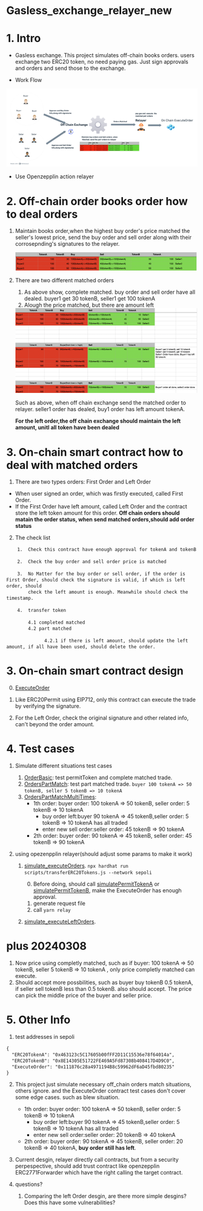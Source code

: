 # Gasless_exchange_relayer_new

# 1. Intro

- Gasless exchange. This project simulates off-chain books orders. users exchange two ERC20 token, no need paying gas. Just sign approvals and orders and send those to the exchange.

- Work Flow

<img src="gasless_exchange_intro/work_flow.png" alt="1" style="zoom:67%;" />

- Use Openzepplin action relayer

# 2. Off-chain order books order how to deal orders

1. Maintain books order,when the highest buy order's price matched the seller's lowest price, send the buy order and sell order along with their corrosepnding's signatures to the relayer.

   <img src="gasless_exchange_intro/books_order.png" alt="1" style="zoom:67%;" />

2. There are two different matched orders

   1. As above show, complete matched. buy order and sell order have all dealed. buyer1 get 30 tokenB, seller1 get 100 tokenA
   2. Alough the price matched, but there are amount left

     <img src="gasless_exchange_intro/books_order_part_match.png" alt="1" style="zoom:67%;" />
        
    Such as above, when off chain exchange send the matched order to relayer. seller1 order has dealed, buy1 order has left amount tokenA.
    
    **For the left order,the off chain exchange should maintain the left amount, unitl all token have been dealed**

# 3. On-chain smart contract how to deal with matched orders

1. There are two types orders: First Order and Left Order

- When user signed an order, which was firstly executed, called First Order.
- If the First Order have left amount, called Left Order and the contract store the left token amount for this order.
  **Off chain orders should matain the order status, when send matched orders,should add order status**

2.  The check list

```
    1.  Check this contract have enough approval for tokenA and tokenB

    2.  Check the buy order and sell order price is matched

    3.  No Matter for the buy order or sell order, if the order is First Order, should check the signature is valid, if which is left order, should
        check the left amount is enough. Meanwhile should check the timestamp.

    4.  transfer token

        4.1 completed matched
        4.2 part matched

              4.2.1 if there is left amount, should update the left amount, if all have been used, should delete the order.
```

# 3. On-chain smart contract design

0. [ExecuteOrder](contracts/ExecuteOrder.sol)

1. Like ERC20Permit using EIP712, only this contract can execute the trade by verifying the signature.

2. For the Left Order, check the original signature and other related info, can't beyond the order amount.

# 4. Test cases

1. Simulate different situations test cases

   1. [OrderBasic](test/OrderBasic.test.js): test permitToken and complete matched trade.
   2. [OrdersPartMatch](test/OrdersPartMatch.test.js): test part matched trade. `buyer 100 tokenA => 50 tokenB, seller 5 tokenB => 10 tokenA`
   3. [OrdersPartMatchMultiTimes](test/OrdersPartMatchMultiTimes.test.js):
      - 1th order: buyer order: 100 tokenA => 50 tokenB, seller order: 5 tokenB => 10 tokenA
        - buy order left:buyer 90 tokenA => 45 tokenB,seller order: 5 tokenB => 10 tokenA has all traded
        - enter new sell order:seller order: 45 tokenB => 90 tokenA
      - 2th order: buyer order: 90 tokenA => 45 tokenB, seller order: 45 tokenB => 90 tokenA

2. using opezenpplin relayer(should adjust some params to make it work)

   1. [simulate_executeOrders](scripts/simulate_executeOrders.js). `npx hardhat run scripts/transferERC20Tokens.js --network sepoli`

      0. Before doing, should call [simulatePermitTokenA](scripts/simulatePermitTokenA.js) or [simulatePermitTokenB](scripts/simulatePermitTokenB.js), make the ExecuteOrder has enough approval.
      1. generate request file
      2. call `yarn relay`

   2. [simulate_executeLeftOrders](scripts/simulate_executeLeftOrders.js).

# plus 20240308

1. Now price using completly matched, such as if buyer: 100 tokenA => 50 tokenB, seller 5 tokenB => 10 tokenA , only price completly matched can execute.
2. Should accept more possbilities, such as buyer buy tokenB 0.5 tokenA, if seller sell tokenB less than 0.5 tokenB. also should accept. The price can pick the middle price of the buyer and seller price.

# 5. Other Info

1. test addresses in sepoli

```
{
  "ERC20TokenA": "0x463123c5C17605b00fFF2D11C15536e78f64014a",
  "ERC20TokenB": "0x8E14305E51722FE469A5Fd87308b408417D4D9C0",
  "ExecuteOrder": "0x111876c28a4971194B8c59962dF6aD45fbd80235"
}
```

2. This project just simulate necessary off_chain orders match situations, others ignore. and the ExecuteOrder contract test cases don't cover some edge cases.
   such as blew situation.

   - 1th order: buyer order: 100 tokenA => 50 tokenB, seller order: 5 tokenB => 10 tokenA
     - buy order left:buyer 90 tokenA => 45 tokenB,seller order: 5 tokenB => 10 tokenA has all traded
     - enter new sell order:seller order: 20 tokenB => 40 tokenA
   - 2th order: buyer order: 90 tokenA => 45 tokenB, seller order: 20 tokenB => 40 tokenA, **buy order still has left**.

3. Current desgin, relayer directly call contracts, but from a security perpespective, should add trust contract like openzepplin ERC2771Forwarder which have the right calling the target contract.

4. questions?
   1. Comparing the left Order desgin, are there more simple desgins? Does this have some vulnerabilities?
